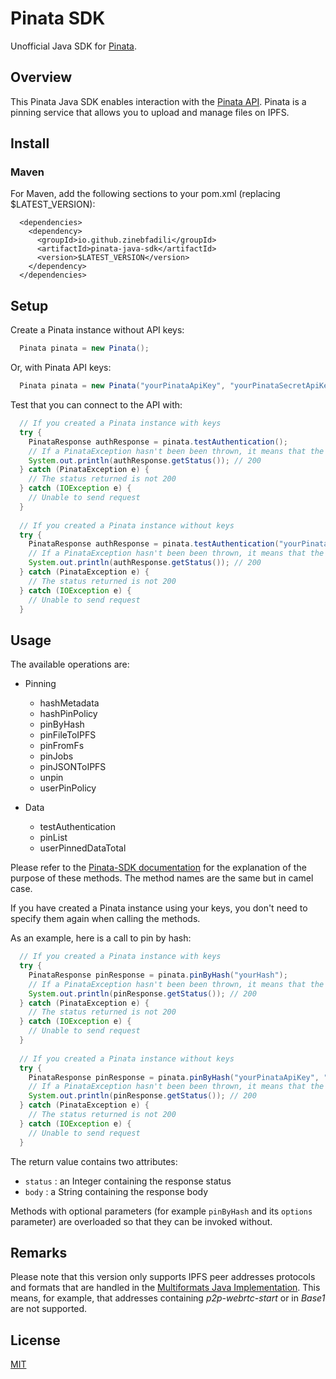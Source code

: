 # Pinata SDK

Unofficial Java SDK for [Pinata](https://pinata.cloud).

## Overview

This Pinata Java SDK enables interaction with the [Pinata API](https://pinata.cloud/documentation#GettingStarted).
Pinata is a pinning service that allows you to upload and manage files on IPFS.

## Install

### Maven

For Maven, add the following sections to your pom.xml (replacing $LATEST_VERSION):
```
  <dependencies>
    <dependency>
      <groupId>io.github.zinebfadili</groupId>
      <artifactId>pinata-java-sdk</artifactId>
      <version>$LATEST_VERSION</version>
    </dependency>
  </dependencies>
```

## Setup

Create a Pinata instance without API keys:
```Java
  Pinata pinata = new Pinata();
```
Or, with Pinata API keys:
```Java
  Pinata pinata = new Pinata("yourPinataApiKey", "yourPinataSecretApiKey");
```
Test that you can connect to the API with:
```Java
  // If you created a Pinata instance with keys
  try {
    PinataResponse authResponse = pinata.testAuthentication();
    // If a PinataException hasn't been been thrown, it means that the status is 200  
    System.out.println(authResponse.getStatus()); // 200
  } catch (PinataException e) {
    // The status returned is not 200
  } catch (IOException e) {
    // Unable to send request
  }
  
  // If you created a Pinata instance without keys
  try {
    PinataResponse authResponse = pinata.testAuthentication("yourPinataApiKey", "yourPinataSecretApiKey");
    // If a PinataException hasn't been been thrown, it means that the status is 200  
    System.out.println(authResponse.getStatus()); // 200
  } catch (PinataException e) {
    // The status returned is not 200
  } catch (IOException e) {
    // Unable to send request
  }
```
## Usage

The available operations are:

* Pinning
  * hashMetadata
  * hashPinPolicy
  * pinByHash
  * pinFileToIPFS
  * pinFromFs
  * pinJobs
  * pinJSONToIPFS
  * unpin
  * userPinPolicy

* Data
  * testAuthentication
  * pinList
  * userPinnedDataTotal

Please refer to the [Pinata-SDK documentation](https://github.com/PinataCloud/Pinata-SDK#usage) for the explanation of the purpose of these methods. The method names are the same but in camel case.

If you have created a Pinata instance using your keys, you don't need to specify them again when calling the methods.

As an example, here is a call to pin by hash:
```Java
  // If you created a Pinata instance with keys
  try {
    PinataResponse pinResponse = pinata.pinByHash("yourHash");
    // If a PinataException hasn't been been thrown, it means that the status is 200  
    System.out.println(pinResponse.getStatus()); // 200
  } catch (PinataException e) {
    // The status returned is not 200
  } catch (IOException e) {
    // Unable to send request
  }
  
  // If you created a Pinata instance without keys
  try {
    PinataResponse pinResponse = pinata.pinByHash("yourPinataApiKey", "yourPinataSecretApiKey", "yourHash");
    // If a PinataException hasn't been been thrown, it means that the status is 200  
    System.out.println(pinResponse.getStatus()); // 200
  } catch (PinataException e) {
    // The status returned is not 200
  } catch (IOException e) {
    // Unable to send request
  }
```

The return value contains two attributes:
 * `status` : an Integer containing the response status
 * `body` : a String containing the response body

Methods with optional parameters (for example `pinByHash` and its `options` parameter) are overloaded so that they can be invoked without.

## Remarks

Please note that this version only supports IPFS peer addresses protocols and formats that are handled in the [Multiformats Java Implementation](https://github.com/multiformats/java-multiaddr).
This means, for example, that addresses containing *p2p-webrtc-start* or in *Base1* are not supported.

## License

[MIT](LICENSE)
